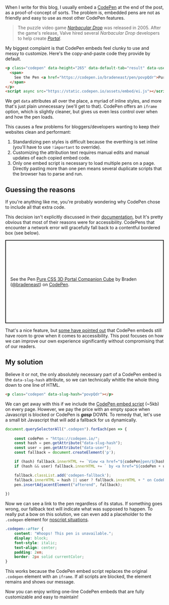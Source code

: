 <meta name="categories" content="html, performance, accessibility" />

When I write for this blog, I usually embed a [CodePen](https://codepen.io/) at the end of the post, as a proof-of-concept of sorts. The problem is, embedded pens are not as friendly and easy to use as most other CodePen features.

> The puzzle video game *[Narbacular Drop](https://en.wikipedia.org/wiki/Narbacular_Drop)* was released in 2005. After the game's release, Valve hired several *Narbacular Drop* developers to help create *[Portal](https://en.wikipedia.org/wiki/Portal_(video_game))*.

<p class="codepen" data-slug-hash="povpQdr">

My biggest complaint is that CodePen embeds feel clunky to use and messy to customize. Here's the copy-and-paste code they provide by default.

```html
<p class="codepen" data-height="265" data-default-tab="result" data-user="bradeneast" data-slug-hash="povpQdr" style="height: 265px; box-sizing: border-box; display: flex; align-items: center; justify-content: center; border: 2px solid; margin: 1em 0; padding: 1em;" data-pen-title="Pure CSS 3D Portal Companion Cube">
  <span>
    See the Pen <a href="https://codepen.io/bradeneast/pen/povpQdr">Pure CSS 3D Portal Companion Cube</a> by Braden (<a href="https://codepen.io/bradeneast">@bradeneast</a>) on <a href="https://codepen.io">CodePen</a>.
  </span>
</p>
<script async src="https://static.codepen.io/assets/embed/ei.js"></script>
```

We get `data` attributes all over the place, a myriad of inline styles, and more that's just plain unnecessary (we'll get to that). CodePen offers an `iframe` option, which is slightly cleaner, but gives us even less control over when and how the pen loads.

This causes a few problems for bloggers/developers wanting to keep their websites clean and performant: 
1. Standardizing pen styles is difficult because the everthing is set inline (you'll have to use `!important` to override).
2. Customizing the attribution text requires manual edits and manual updates of each copied embed code.
3. Only one embed script is necessary to load multiple pens on a page. Directly pasting more than one pen means several duplicate scripts that the browser has to parse and run.

## Guessing the reasons
If you're anything like me, you're probably wondering why CodePen chose to include all that extra code.

This decision isn't explicitly discussed in their [documentation](https://blog.codepen.io/documentation/features/embedded-pens/), but It's pretty obvious that most of their reasons were for accessibility. CodePens that encounter a network error will gracefully fall back to a contentful bordered box (see below).

<p data-height="265" data-default-tab="result" data-user="bradeneast" data-slug-hash="povpQdr" style="height: 265px; box-sizing: border-box; display: flex; align-items: center; justify-content: center; border: 2px solid; margin: 1em 0; padding: 1em;" data-pen-title="Pure CSS 3D Portal Companion Cube">
  <span>
    See the Pen <a href="https://codepen.io/bradeneast/pen/povpQdr">Pure CSS 3D Portal Companion Cube</a> by Braden (<a href="https://codepen.io/bradeneast">@bradeneast</a>) on <a href="https://codepen.io">CodePen</a>.
  </span>
</p>

That's a nice feature, but [some have pointed out](https://www.matuzo.at/blog/improving-the-keyboard-accessibility-of-codepen-embeds/) that CodePen embeds still have room to grow when it comes to accessibility. This post focuses on how we can improve our own experience significantly without compromising that of our readers.

## My solution
Believe it or not, the only absolutely necessary part of a CodePen embed is the `data-slug-hash` attribute, so we can technically whittle the whole thing down to one line of HTML.

```html
<p class="codepen" data-slug-hash="povpQdr"></p>
```

We can get away with this if we include the [CodePen embed script](https://static.codepen.io/assets/embed/ei.js) (~5kb) on every page. However, we pay the price with an empty space when Javascript is blocked or CodePen is ***gasp*** DOWN. To remedy that, let's use a small bit Javascript that will add a fallback for us dynamically.

```javascript
document.querySelectorAll(".codepen").forEach(pen => {
	
	const codePen = "https://codepen.io/";
	const hash = pen.getAttribute("data-slug-hash");
	const user = pen.getAttribute("data-user");
	const fallback = document.createElement('p');

	if (hash) fallback.innerHTML += `View <a href="${codePen}pen/${hash}">this pen</a>`;
	if (hash && user) fallback.innerHTML += ` by <a href="${codePen + user}">@${user}</a>`;

	fallback.classList.add('codepen-fallback');
	fallback.innerHTML = hash || user ? fallback.innerHTML + " on CodePen." : "This pen is unavailable.";
	pen.insertAdjacentElement("afterend", fallback);
	
})
```

Now we can see a link to the pen regardless of its status. If something goes wrong, our fallback text will indicate what was supposed to happen. To really put a bow on this solution, we can even add a placeholder to the `.codepen` element for [noscript situations](/blog/using-noscript).

```css
.codepen::after {
	content: "Whoops! This pen is unavailable.";
	display: block;
	font-style: italic;
	text-align: center;
	padding: 2em;
	border: 2px solid currentColor;
}
```

This works because the CodePen embed script replaces the original `.codepen` element with an `iframe`. If all scripts are blocked, the element remains and shows our message.

Now you can enjoy writing one-line CodePen embeds that are fully customizable and easy to maintain!